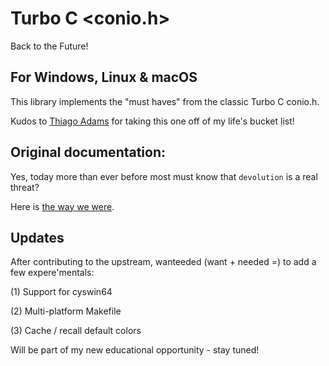 # Turbo C <conio.h>
Back to the Future!

## For Windows, Linux & macOS
This library implements the "must haves" from the classic Turbo C conio.h. 

Kudos to [Thiago Adams](https://github.com/thradams/conio) for taking this one off of my life's bucket list!

## Original documentation:
Yes, today more than ever before most must know that `devolution` is a real threat? 

Here is [the way we were](http://docs.embarcadero.com/products/rad_studio/radstudio2007/RS2007_helpupdates/HUpdate4/EN/html/devwin32/coniohpart_xml.html).

## Updates
After contributing to the upstream, wanteeded (want + needed =) to add a few expere'mentals:

(1) Support for cyswin64

(2) Multi-platform Makefile

(3) Cache / recall default colors

Will be part of my new educational opportunity - stay tuned!


